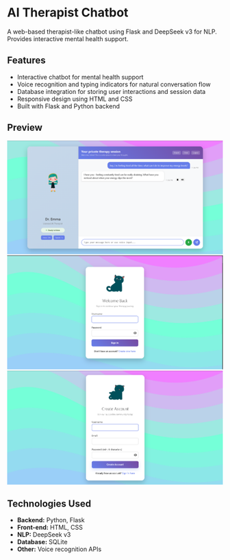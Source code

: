 # AI Therapist Chatbot

A web-based therapist-like chatbot using Flask and DeepSeek v3 for NLP. Provides interactive mental health support.

## Features

- Interactive chatbot for mental health support
- Voice recognition and typing indicators for natural conversation flow
- Database integration for storing user interactions and session data
- Responsive design using HTML and CSS
- Built with Flask and Python backend

## Preview
![Chat Screen](AI%20Therapist%20Chatbot/preview/mainchat.png)
![Login Screen](AI%20Therapist%20Chatbot/preview/loginpage.png)
![Register Screen](AI%20Therapist%20Chatbot/preview/registerpage.png)

## Technologies Used

- **Backend:** Python, Flask
- **Front-end:** HTML, CSS
- **NLP:** DeepSeek v3
- **Database:** SQLite 
- **Other:** Voice recognition APIs

